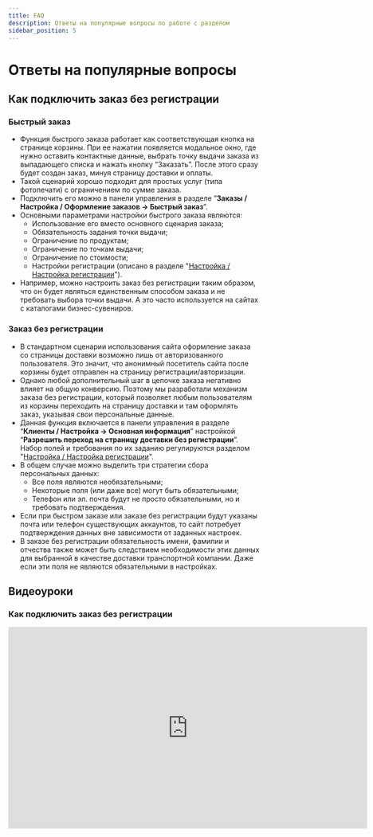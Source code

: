 ```yaml
---
title: FAQ
description: Ответы на популярные вопросы по работе с разделом
sidebar_position: 5
---
```


# Ответы на популярные вопросы

## Как подключить заказ без регистрации
### Быстрый заказ
* Функция быстрого заказа работает как соответствующая кнопка на странице корзины. При ее нажатии появляется модальное окно, где нужно оставить контактные данные, выбрать точку выдачи заказа из выпадающего списка и нажать кнопку “Заказать”. После этого сразу будет создан заказ, минуя страницу доставки и оплаты. 
* Такой сценарий хорошо подходит для простых услуг (типа фотопечати) с ограничением по сумме заказа.
* Подключить его можно в панели управления в разделе ”__Заказы / Настройка / Оформление заказов → Быстрый заказ__”.
* Основными параметрами настройки быстрого заказа являются:
    + Использование его вместо основного сценария заказа;
    + Обязательность задания точки выдачи;
    + Ограничение по продуктам;
    + Ограничение по точкам выдачи;
    + Ограничение по стоимости;
    + Настройки регистрации (описано в разделе "[Настройка / Настройка регистрации](/customers/settings#настройка-регистрации)").
* Например, можно настроить заказ без регистрации таким образом, что он будет являться единственным способом заказа и не требовать выбора точки выдачи. А это часто используется на сайтах с каталогами бизнес-сувениров.

### Заказ без регистрации
* В стандартном сценарии использования сайта оформление заказа со страницы доставки возможно лишь от авторизованного пользователя. Это значит, что анонимный посетитель сайта после корзины будет отправлен на страницу регистрации/авторизации.
* Однако любой дополнительный шаг в цепочке заказа негативно влияет на общую конверсию. Поэтому мы разработали механизм заказа без регистрации, который позволяет любым пользователям из корзины переходить на страницу доставки и там оформлять заказ, указывая свои персональные данные.
* Данная функция включается в панели управления в разделе “__Клиенты / Настройка → Основная информация__” настройкой “__Разрешить переход на страницу доставки без регистрации__”. Набор полей и требования по их заданию регулируются разделом "[Настройка / Настройка регистрации](/customers/settings#настройка-регистрации)".
* В общем случае можно выделить три стратегии сбора персональных данных:
    + Все поля являются необязательными;
    + Некоторые поля (или даже все) могут быть обязательными;
    + Телефон или эл. почта будут не просто обязательными, но и требовать подтверждения.
* Если при быстром заказе или заказе без регистрации будут указаны почта или телефон существующих аккаунтов, то сайт потребует подтверждения данных вне зависимости от заданных настроек.
* В заказе без регистрации обязательность имени, фамилии и отчества также может быть следствием необходимости этих данных для выбранной в качестве доставки транспортной компании. Даже если эти поля не являются обязательными в настройках.

## Видеоуроки
### Как подключить заказ без регистрации
<iframe width="720" height="405" src="https://rutube.ru/play/embed/6b78beb72ddd87210b994f30be8fa5fb/" frameBorder="0" allow="clipboard-write; autoplay" webkitAllowFullScreen mozallowfullscreen allowFullScreen></iframe>